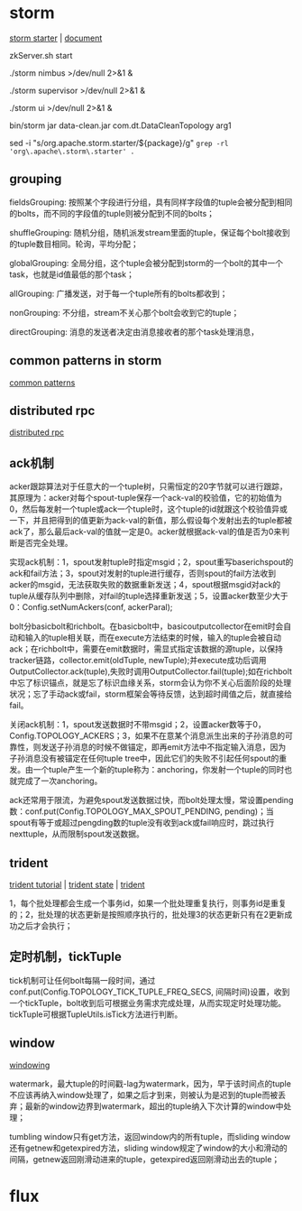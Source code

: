 # storm

[storm starter](https://github.com/apache/storm/tree/master/examples/storm-starter) | [document](http://storm.apache.org/releases/2.2.0/)

zkServer.sh start

./storm nimbus >/dev/null 2>&1 &

./storm supervisor >/dev/null 2>&1 &

./storm ui >/dev/null 2>&1 &

bin/storm jar data-clean.jar com.dt.DataCleanTopology  arg1

sed -i "s/org\.apache\.storm\.starter/\$\{package\}/g"  `grep -rl 'org\.apache\.storm\.starter' .`

## grouping

fieldsGrouping: 按照某个字段进行分组，具有同样字段值的tuple会被分配到相同的bolts，而不同的字段值的tuple则被分配到不同的bolts；

shuffleGrouping: 随机分组，随机派发stream里面的tuple，保证每个bolt接收到的tuple数目相同。轮询，平均分配；

globalGrouping: 全局分组，这个tuple会被分配到storm的一个bolt的其中一个task，也就是id值最低的那个task；

allGrouping: 广播发送，对于每一个tuple所有的bolts都收到；

nonGrouping: 不分组，stream不关心那个bolt会收到它的tuple；

directGrouping: 消息的发送者决定由消息接收者的那个task处理消息，

## common patterns in storm

[common patterns](http://storm.apache.org/releases/2.2.0/Common-patterns.html)

## distributed rpc 

[distributed rpc](http://storm.apache.org/releases/current/Distributed-RPC.html)

## ack机制

acker跟踪算法对于任意大的一个tuple树，只需恒定的20字节就可以进行跟踪，其原理为：acker对每个spout-tuple保存一个ack-val的校验值，它的初始值为0，然后每发射一个tuple或ack一个tuple时，这个tuple的id就跟这个校验值异或一下，并且把得到的值更新为ack-val的新值，那么假设每个发射出去的tuple都被ack了，那么最后ack-val的值就一定是0。acker就根据ack-val的值是否为0来判断是否完全处理。

实现ack机制：1，spout发射tuple时指定msgid；2，spout重写baserichspout的ack和fail方法；3，spout对发射的tuple进行缓存，否则spout的fail方法收到acker的msgid，无法获取失败的数据重新发送；4，spout根据msgid对ack的tuple从缓存队列中删除，对fail的tuple选择重新发送；5，设置acker数至少大于0：Config.setNumAckers(conf, ackerParal);

bolt分basicbolt和richbolt。在basicbolt中，basicoutputcollector在emit时会自动和输入的tuple相关联，而在execute方法结束的时候，输入的tuple会被自动ack；在richbolt中，需要在emit数据时，需显式指定该数据的源tuple，以保持tracker链路，collector.emit(oldTuple, newTuple);并execute成功后调用OutputCollector.ack(tuple),失败时调用OutputCollector.fail(tuple);如在richbolt中忘了标识锚点，就是忘了标识血缘关系，storm会认为你不关心后面阶段的处理状况；忘了手动ack或fail，storm框架会等待反馈，达到超时阈值之后，就直接给fail。

关闭ack机制：1，spout发送数据时不带msgid；2，设置acker数等于0，Config.TOPOLOGY_ACKERS；3，如果不在意某个消息派生出来的子孙消息的可靠性，则发送子孙消息的时候不做锚定，即再emit方法中不指定输入消息，因为子孙消息没有被锚定在任何tuple tree中，因此它们的失败不引起任何spout的重发。由一个tuple产生一个新的tuple称为：anchoring，你发射一个tuple的同时也就完成了一次anchoring。

ack还常用于限流，为避免spout发送数据过快，而bolt处理太慢，常设置pending数：conf.put(Config.TOPOLOGY_MAX_SPOUT_PENDING, pending)；当spout有等于或超过pengding数的tuple没有收到ack或fail响应时，跳过执行nexttuple，从而限制spout发送数据。

## trident

[trident tutorial](http://storm.apache.org/releases/current/Trident-tutorial.html) | [trident state](http://storm.apache.org/releases/current/Trident-state.html) | [trident](http://www.tianshouzhi.com/api/tutorials/storm/57)

1，每个批处理都会生成一个事务id，如果一个批处理重复执行，则事务id是重复的；2，批处理的状态更新是按照顺序执行的，批处理3的状态更新只有在2更新成功之后才会执行；

## 定时机制，tickTuple

tick机制可让任何bolt每隔一段时间，通过conf.put(Config.TOPOLOGY_TICK_TUPLE_FREQ_SECS, 间隔时间)设置，收到一个tickTuple，bolt收到后可根据业务需求完成处理，从而实现定时处理功能。tickTuple可根据TupleUtils.isTick方法进行判断。

## window

[windowing](http://storm.apache.org/releases/2.2.0/Windowing.html)

watermark，最大tuple的时间戳-lag为watermark，因为，早于该时间点的tuple不应该再纳入window处理了，如果之后才到来，则被认为是迟到的tuple而被丢弃；最新的window边界到watermark，超出的tuple纳入下次计算的window中处理；

tumbling window只有get方法，返回window内的所有tuple，而sliding window还有getnew和getexpired方法，sliding window规定了window的大小和滑动的间隔，getnew返回刚滑动进来的tuple，getexpired返回刚滑动出去的tuple；

# flux
